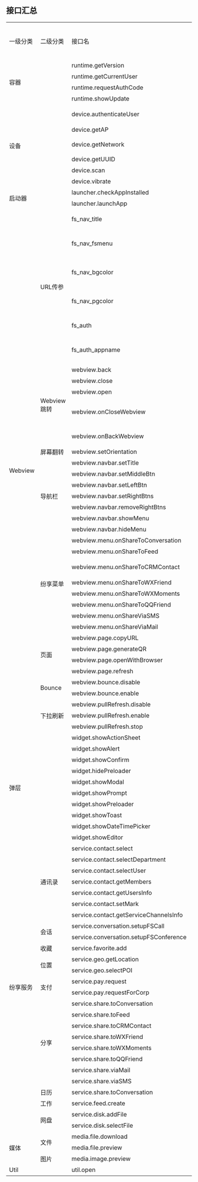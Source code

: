 ## 接口汇总
<table>
   <tr>
      <td>一级分类</td>
      <td>二级分类</td>
      <td>接口名</td>
      <td>需要授权</td>
      <td>JS版本</td>
      <td>接口描述</td>
   </tr>
   <tr>
      <td colspan="2" rowspan="4">容器</td>
      <td>runtime.getVersion</td>
      <td>N</td>
      <td>2.0.0</td>
      <td>获取容器版本号</td>
   </tr>
   <tr>
      <td>runtime.getCurrentUser</td>
      <td>Y</td>
      <td>2.0.0</td>
      <td>获取当前用户信息</td>
   </tr>
   <tr>
      <td>runtime.requestAuthCode</td>
            <td>Y</td>
      <td>2.0.0</td>
      <td>获取临时授权码用于免登业务</td>
   </tr>
   <tr>
      <td>runtime.showUpdate</td>
      <td>N</td>
      <td>2.0.0</td>
      <td>提示版本升级</td>
   </tr>
   <tr>
      <td colspan="2" rowspan="6">设备</td>
      <td>device.authenticateUser</td>
      <td>N</td>
      <td>2.0.0</td>
      <td>鉴权，支持指纹和纷享密码两种方式</td>
   </tr>
   <tr>
      <td>device.getAP</td>
      <td>Y</td>
      <td>2.0.0</td>
      <td>获取接入点标识</td>
   </tr>
   <tr>
      <td>device.getNetwork</td>
      <td>N</td>
      <td>2.0.0</td>
      <td>获取当前接入的网络类型：WiFi、2/3/4G</td>
   </tr>
   <tr>
      <td>device.getUUID</td>
      <td>Y</td>
      <td>2.0.0</td>
      <td>获取设备唯一编码</td>
   </tr>
   <tr>
      <td>device.scan</td>
      <td>N</td>
      <td>2.0.0</td>
      <td>扫一扫</td>
   </tr>
   <tr>
      <td>device.vibrate</td>
      <td>Y</td>
      <td>2.0.0</td>
      <td>手机震动</td>
   </tr>
   <tr>
      <td colspan="2" rowspan="2">启动器</td>
      <td>launcher.checkAppInstalled</td>
      <td>Y</td>
      <td>2.0.0</td>
      <td>查询手机是否安装了某App</td>
   </tr>
   <tr>
      <td>launcher.launchApp</td>
      <td>Y</td>
      <td>2.0.0</td>
      <td>启动指定的App</td>
   </tr>
   <tr>
      <td colspan="1" rowspan="36">Webview</td>
      <td colspan="1" rowspan="6">URL传参</td>
      <td>fs_nav_title</td>
      <td>N</td>
      <td>2.0.0</td>
      <td>URL后拼接'fs_nav_title=纷享问问'定义导航栏标题</td>
   </tr>
   <tr>
      <td>fs_nav_fsmenu</td>
      <td>N</td>
      <td>2.0.0</td>
      <td>URL后拼接'&fs_nav_fsmenu=true|false'设置是否在导航栏上显示纷享菜单</td>
   </tr>
   <tr>
      <td>fs_nav_bgcolor</td>
      <td>N</td>
      <td>2.0.0</td>
      <td>URL后拼接'&fs_nav_bgcolor=c6a60000'设置导航栏背景颜色</td>
   </tr>
   <tr>
      <td>fs_nav_pgcolor</td>
      <td>N</td>
      <td>2.0.0</td>
      <td>URL后拼接'&fs_nav_pgcolor=c6a60000'设置导航栏进度条颜色</td>
   </tr>
   <tr>
      <td>fs_auth</td>
      <td>N</td>
      <td>2.0.0</td>
      <td>URL后拼接'&auth=true|false'设置访问网页是否需要用户鉴权</td>
   </tr>
   <tr>
      <td>fs_auth_appname</td>
      <td>N</td>
      <td>2.0.0</td>
      <td>当需要用户鉴权（&auth=true)时，需传入应用名称用作用户提示（&auth_appname=纷享问问)</td>
   </tr>
   <tr>
      <td colspan="1" rowspan="5">Webview跳转</td>
      <td>webview.back</td>
      <td>N</td>
      <td>2.0.0</td>
      <td>webview回退到上一级页面</td>
   </tr>
   <tr>
      <td>webview.close</td>
      <td>N</td>
      <td>2.0.0</td>
      <td>关闭webview</td>
   </tr>
   <tr>
      <td>webview.open</td>
      <td>N</td>
      <td>2.0.0</td>
      <td>打开webview新窗口</td>
   </tr>
   <tr>
      <td>webview.onCloseWebview</td>
      <td>N</td>
      <td>2.0.0</td>
      <td>webview窗口被关闭时回调。用于处理侧滑关闭、Android物理返回键关闭</td>
   </tr>
	<tr>
      <td>webview.onBackWebview</td>
      <td>N</td>
      <td>2.0.0</td>
      <td>仅Android适用。Android物理返回键返回上个页面时被调用。</td>
   </tr>
   <tr>
      <td>屏幕翻转</td>
      <td>webview.setOrientation</td>
      <td>N</td>
      <td>2.0.0</td>
      <td>webview横屏竖屏控制</td>
   </tr>
   <tr>
      <td colspan="1" rowspan="7">导航栏</td>
      <td>webview.navbar.setTitle</td>
      <td>N</td>
      <td>2.0.0</td>
      <td>设置导航栏标题</td>
   </tr>
   <tr>
      <td>webview.navbar.setMiddleBtn</td>
      <td>N</td>
      <td>2.0.0</td>
      <td>设置导航栏问号链接</td>
   </tr>
   <tr>
      <td>webview.navbar.setLeftBtn</td>
      <td>N</td>
      <td>2.0.0</td>
      <td>设置导航栏左侧按钮</td>
   </tr>
   <tr>
      <td>webview.navbar.setRightBtns</td>
      <td>N</td>
      <td>2.0.0</td>
      <td>设置导航栏右侧按钮</td>
   </tr>
   <tr>
      <td>webview.navbar.removeRightBtns</td>
      <td>N</td>
      <td>2.0.0</td>
      <td>清除导航栏右侧所有按钮</td>
   </tr>
   <tr>
      <td>webview.navbar.showMenu</td>
      <td>N</td>
      <td>2.0.0</td>
      <td>显示导航栏右侧的“更多”菜单</td>
   </tr>
   <tr>
      <td>webview.navbar.hideMenu</td>
      <td>N</td>
      <td>2.0.0</td>
      <td>隐藏导航栏右侧的“更多”菜单</td>
   </tr>
   <tr>
      <td colspan="1" rowspan="8">纷享菜单</td>
      <td>webview.menu.onShareToConversation</td>
      <td>N</td>
      <td>2.0.0</td>
      <td>“更多”菜单回调：转发到企信 </td>
   </tr>
   <tr>
      <td>webview.menu.onShareToFeed</td>
      <td>N</td>
      <td>2.0.0</td>
      <td>“更多”菜单回调：转发到“工作”</td>
   </tr>
   <tr>
      <td>webview.menu.onShareToCRMContact</td>
      <td>N</td>
      <td>2.0.0</td>
      <td>“更多”菜单回调：转发到CRM联系人</td>
   </tr>
   <tr>
      <td>webview.menu.onShareToWXFriend</td>
      <td>N</td>
      <td>2.0.0</td>
      <td>“更多”菜单回调：转发给微信朋友</td>
   </tr>
   <tr>
      <td>webview.menu.onShareToWXMoments</td>
      <td>N</td>
      <td>2.0.0</td>
      <td>“更多”菜单回调：分享到微信朋友圈</td>
   </tr>
   <tr>
      <td>webview.menu.onShareToQQFriend</td>
      <td>N</td>
      <td>2.0.0</td>
      <td>“更多”菜单回调：转发给QQ朋友</td>
   </tr>
   <tr>
      <td>webview.menu.onShareViaSMS</td>
      <td>N</td>
      <td>2.0.0</td>
      <td>“更多”菜单回调：通过短信转发</td>
   </tr>
   <tr>
      <td>webview.menu.onShareViaMail</td>
      <td>N</td>
      <td>2.0.0</td>
      <td>“更多”菜单回调：通过邮件转发</td>
   </tr>
   <tr>
      <td colspan="1" rowspan="4">页面</td>
      <td>webview.page.copyURL</td>
      <td>N</td>
      <td>2.0.0</td>
      <td>复制当前页面URL</td>
   </tr>
   <tr>
      <td>webview.page.generateQR</td>
      <td>N</td>
      <td>2.0.0</td>
      <td>生成当前页面二维码</td>
   </tr>
   <tr>
      <td>webview.page.openWithBrowser</td>
      <td>N</td>
      <td>2.0.0</td>
      <td>用浏览器打开当前页面</td>
   </tr>
   <tr>
      <td>webview.page.refresh</td>
      <td>N</td>
      <td>2.0.0</td>
      <td>页面刷新</td>
   </tr>
   <tr>
      <td colspan="1" rowspan="2">Bounce</td>
      <td>webview.bounce.disable</td>
      <td>N</td>
      <td>2.0.0</td>
      <td>禁用Bounce</td>
   </tr>
   <tr>
      <td>webview.bounce.enable</td>
      <td>N</td>
      <td>2.0.0</td>
      <td>启用Bounce</td>
   </tr>
   <tr>
      <td colspan="1" rowspan="3">下拉刷新</td>
      <td>webview.pullRefresh.disable</td>
      <td>N</td>
      <td>2.0.0</td>
      <td>禁用下拉刷新</td>
   </tr>
   <tr>
      <td>webview.pullRefresh.enable</td>
      <td>N</td>
      <td>2.0.0</td>
      <td>启用下拉刷新</td>
   </tr>
   <tr>
      <td>webview.pullRefresh.stop</td>
      <td>N</td>
      <td>2.0.0</td>
      <td>停止刷新</td>
   </tr>
   <tr>
      <td colspan="2" rowspan="10">弹层</td>
      <td>widget.showActionSheet</td>
      <td>N</td>
      <td>2.0.0</td>
      <td>弹出菜单</td>
   </tr>
   <tr>
      <td>widget.showAlert</td>
      <td>N</td>
      <td>2.0.0</td>
      <td>弹出警告窗口</td>
   </tr>
   <tr>
      <td>widget.showConfirm</td>
      <td>N</td>
      <td>2.0.0</td>
      <td>弹出确认窗口</td>
   </tr>
   <tr>
      <td>widget.hidePreloader</td>
      <td>N</td>
      <td>2.0.0</td>
      <td>隐藏加载提示</td>
   </tr>
   <tr>
      <td>widget.showModal</td>
      <td>N</td>
      <td>2.0.0</td>
      <td>弹出模态窗口</td>
   </tr>
   <tr>
      <td>widget.showPrompt</td>
      <td>N</td>
      <td>2.0.0</td>
      <td>弹出提示窗口</td>
   </tr>
   <tr>
      <td>widget.showPreloader</td>
      <td>N</td>
      <td>2.0.0</td>
      <td>弹出加载提示</td>
   </tr>
   <tr>
      <td>widget.showToast</td>
      <td>N</td>
      <td>2.0.0</td>
      <td>弹出Toast</td>
   </tr>
   <tr>
      <td>widget.showDateTimePicker</td>
      <td>N</td>
      <td>2.0.0</td>
      <td>弹出日期选择控件</td>
   </tr>
   <tr>
      <td>widget.showEditor</td>
      <td>N</td>
      <td>2.0.0</td>
      <td>弹出文本框</td>
   </tr>
   <tr>
      <td  colspan="1" rowspan="26">纷享服务</td>
      <td  colspan="1" rowspan="7">通讯录</td>
      <td>service.contact.select</td>
      <td>N</td>
      <td>2.0.0</td>
      <td>选择员工和部门</td>
   </tr>
   <tr>
      <td>service.contact.selectDepartment</td>
      <td>N</td>
      <td>2.0.0</td>
      <td>选择部门</td>
   </tr>
   <tr>
      <td>service.contact.selectUser</td>
      <td>N</td>
      <td>2.0.0</td>
      <td>选择员工</td>
   </tr>
   <tr>
      <td>service.contact.getMembers</td>
      <td>Y</td>
      <td>2.0.0</td>
      <td>获取成员列表</td>
   </tr>
   <tr>
      <td>service.contact.getUsersInfo</td>
      <td>Y</td>
      <td>2.0.0</td>
      <td>获取员工信息</td>
   </tr>
   <tr>
      <td>service.contact.setMark</td>
      <td>Y</td>
      <td>2.0.0</td>
      <td>关注员工或取消关注</td>
   </tr>
   <tr>
      <td>service.contact.getServiceChannelsInfo</td>
      <td>Y</td>
      <td>2.0.0</td>
      <td>获取服务号信息</td>
   </tr>
   <tr>
      <td colspan="1" rowspan="2">会话</td>
      <td>service.conversation.setupFSCall</td>
      <td>Y</td>
      <td>2.0.0</td>
      <td>发起1对1纷享电话</td>
   </tr>
    <tr>
      <td>service.conversation.setupFSConference</td>
      <td>Y</td>
      <td>2.0.0</td>
      <td>发起多人纷享电话会议</td>
   </tr>
   <tr>
      <td>收藏</td>
      <td>service.favorite.add</td>
      <td>Y</td>
      <td>2.0.0</td>
      <td>添加收藏</td>
   </tr>
   <tr>
      <td colspan="1" rowspan="2">位置</td>
      <td>service.geo.getLocation</td>
      <td>Y</td>
      <td>2.0.0</td>
      <td>获取当前地理位置</td>
   </tr>
   <tr>
      <td>service.geo.selectPOI</td>
      <td>Y</td>
      <td>2.0.0</td>
      <td>选择兴趣点</td>
   </tr>
   <tr>
      <td colspan="1" rowspan="2">支付</td>
      <td>service.pay.request</td>
      <td>Y</td>
      <td>2.0.0</td>
      <td>请求支付</td>
   </tr>
   <tr>
      <td>service.pay.requestForCorp</td>
      <td>Y</td>
      <td>2.0.0</td>
      <td>请求企业支付</td>
   </tr>
   <tr>
      <td colspan="1" rowspan="8">分享</td>
      <td>service.share.toConversation</td>
      <td>N</td>
      <td>2.0.0</td>
      <td>转发到企信</td>
   </tr>
   <tr>
      <td>service.share.toFeed</td>
      <td>N</td>
      <td>2.0.0</td>
      <td>转发到“工作”</td>
   </tr>
   <tr>
      <td>service.share.toCRMContact</td>
      <td>N</td>
      <td>2.0.0</td>
      <td>转发到CRM联系人</td>
   </tr>
   <tr>
      <td>service.share.toWXFriend</td>
      <td>N</td>
      <td>2.0.0</td>
      <td>转发给微信朋友</td>
   </tr>
   <tr>
      <td>service.share.toWXMoments</td>
      <td>N</td>
      <td>2.0.0</td>
      <td>分享到微信朋友圈</td>
   </tr>
   <tr>
      <td>service.share.toQQFriend</td>
      <td>N</td>
      <td>2.0.0</td>
      <td>转发给QQ朋友</td>
   </tr>
   <tr>
      <td>service.share.viaMail</td>
      <td>N</td>
      <td>2.0.0</td>
      <td>通过邮件转发</td>
   </tr>
   <tr>
      <td>service.share.viaSMS</td>
      <td>N</td>
      <td>2.0.0</td>
      <td>通过短信转发</td>
   </tr>
   <tr>
      <td colspan="1" rowspan="1">日历</td>
      <td>service.share.toConversation</td>
      <td>Y</td>
      <td>2.0.0</td>
      <td>创建日程</td>
   </tr>
   <tr>
      <td colspan="1" rowspan="1">工作</td>
      <td>service.feed.create</td>
      <td>Y</td>
      <td>2.0.0</td>
      <td>创建工作</td>
   </tr>
   <tr>
      <td colspan="1" rowspan="2">网盘</td>
      <td>service.disk.addFile</td>
      <td>Y</td>
      <td>2.0.0</td>
      <td>文件保存到网盘</td>
   </tr>
   <tr>
      <td>service.disk.selectFile</td>
      <td>Y</td>
      <td>2.0.0</td>
      <td>从网盘中选取文件</td>
   </tr>
   <tr>
      <td colspan="1" rowspan="3">媒体</td>
      <td colspan="1" rowspan="2">文件</td>
      <td>media.file.download</td>
      <td>Y</td>
      <td>2.0.0</td>
      <td>下载文件</td>
   </tr>
   <tr>
      <td>media.file.preview</td>
      <td>N</td>
      <td>2.0.0</td>
      <td>预览文件</td>
   </tr>
   <tr>
      <td colspan="1" rowspan="1">图片</td>
      <td>media.image.preview</td>
      <td>N</td>
      <td>2.0.0</td>
      <td>预览图片</td>
   </tr>
     <tr>
      <td colspan="2" rowspan="1">Util</td>
      <td>util.open</td>
      <td>Y</td>
      <td>2.0.0</td>
      <td>打开纷享内部页面</td>
   </tr>
</table>

